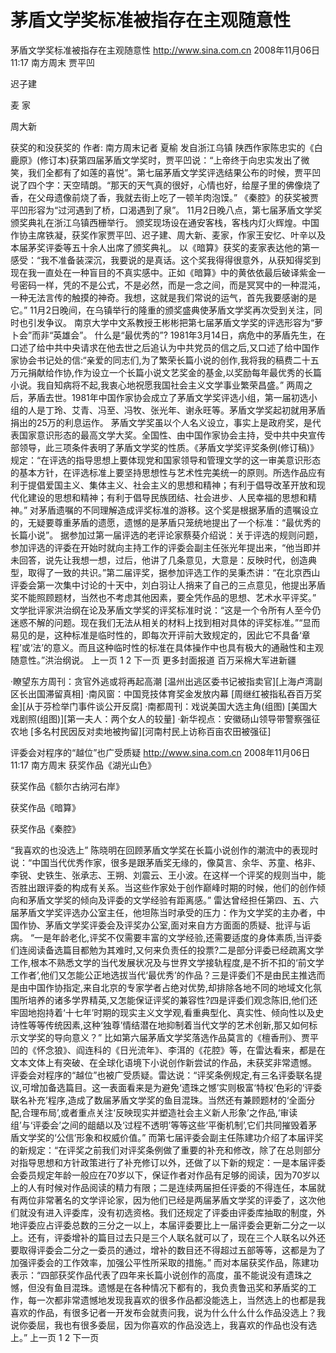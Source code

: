 # 茅盾文学奖标准被指存在主观随意性

茅盾文学奖标准被指存在主观随意性
http://www.sina.com.cn  2008年11月06日11:17  南方周末
贾平凹

迟子建

麦 家

周大新

获奖的和没获奖的
作者: 南方周末记者 夏榆 发自浙江乌镇
陕西作家陈忠实的《白鹿原》(修订本)获第四届茅盾文学奖时，贾平凹说：“上帝终于向忠实发出了微笑，我们全都有了如莲的喜悦”。第七届茅盾文学奖评选结果公布的时候，贾平凹说了四个字：天空晴朗。“那天的天气真的很好，心情也好，给屋子里的佛像烧了香，在父母遗像前烧了香，我就去街上吃了一顿羊肉泡馍。”
《秦腔》的获奖被贾平凹形容为“过河遇到了桥，口渴遇到了泉”。
11月2日晚八点，第七届茅盾文学奖颁奖典礼在浙江乌镇西栅举行。
颁奖现场设在通安客栈，客栈内灯火辉煌。中国作协主席铁凝，获奖作家贾平凹、迟子建、周大新、麦家，作家王安忆、叶辛以及本届茅奖评委等五十余人出席了颁奖典礼。
以《暗算》获奖的麦家表达他的第一感受：“我不准备装深沉，我要说的是真话。这个奖我得得很意外，从获知得奖到现在我一直处在一种盲目的不真实感中。正如《暗算》中的黄依依最后破译紫金一号密码一样，凭的不是公式，不是必然，而是一念之间，而是冥冥中的一种混沌，一种无法言传的触摸的神奇。我想，这就是我们常说的运气，首先我要感谢的是它。”
11月2日晚间，在乌镇举行的隆重的颁奖盛典使茅盾文学奖再次受到关注，同时也引发争议。
南京大学中文系教授王彬彬把第七届茅盾文学奖的评选形容为“萝卜会”而非“英雄会”。
什么是“最优秀的”?
1981年3月14日，病危中的茅盾先生，在口述了给中共中央请求在他去世之后追认为中共党员的信之后,又口述了给中国作家协会书记处的信:“亲爱的同志们,为了繁荣长篇小说的创作,我将我的稿费二十五万元捐献给作协,作为设立一个长篇小说文艺奖金的基金,以奖励每年最优秀的长篇小说。我自知病将不起,我衷心地祝愿我国社会主义文学事业繁荣昌盛。”
两周之后，茅盾去世。1981年中国作家协会成立了茅盾文学奖评选小组，第一届初选小组的人是丁玲、艾青、冯至、冯牧、张光年、谢永旺等。茅盾文学奖起初就用茅盾捐出的25万的利息运作。
茅盾文学奖虽以个人名义设立，事实上是政府奖，是代表国家意识形态的最高文学大奖。全国性、由中国作家协会主持，受中共中央宣传部领导，此三项条件表明了茅盾文学奖的性质。《茅盾文学奖评奖条例(修订稿)》规定：“在评选的指导思想上要体现党和国家领导和管理文学的这一审美意识形态的基本方针，在评选标准上要坚持思想性与艺术性完美统一的原则。所选作品应有利于提倡爱国主义、集体主义、社会主义的思想和精神；有利于倡导改革开放和现代化建设的思想和精神；有利于倡导民族团结、社会进步、人民幸福的思想和精神。”
对茅盾遗嘱的不同理解造成评奖标准的游移。这个奖是根据茅盾的遗嘱设立的，无疑要尊重茅盾的遗愿，遗憾的是茅盾只笼统地提出了一个标准：“最优秀的长篇小说”。
据参加过第一届评选的老评论家蔡葵介绍说：关于评选的规则问题，参加评选的评委在开始时就向主持工作的评委会副主任张光年提出来，“他当即并未回答，说先让我想一想，过后，他讲了几条意见，大意是：反映时代，创造典型，取得了一致的共识。”第二届评奖，据参加评选工作的吴秉杰讲：“在北京西山评委会第一次集中讨论的十天中，刘白羽让人捎来了自己的三点意见，他提出茅盾奖不能照顾题材，当然也不考虑其他因素，要全凭作品的思想、艺术水平评奖。”
文学批评家洪治纲在论及茅盾文学奖的评奖标准时说：“这是一个令所有人至今仍迷惑不解的问题。现在我们无法从相关的材料上找到相对具体的评奖标准。”“显而易见的是，这种标准是临时性的，即每次开评前大致规定的，因此它不具备‘章程’或‘法’的意义。而且这种临时性的标准在具体操作中也具有极大的通融性和主观随意性。”洪治纲说。
上一页
1
2
下一页
更多封面报道
百万采棉大军进新疆

·瞭望东方周刊：贪官外逃或将再起高潮
[温州出逃区委书记被指卖官][上海卢湾副区长出国滞留真相]
·南风窗：中国竞技体育奖金发放内幕
[周继红被指私吞百万奖金][从于芬检举门事件谈公开反腐]
·南都周刊：戏说美国大选主角(组图)
[美国大戏剧照(组图)][第一夫人：两个女人的较量]
·新华视点：安徽砀山领导带警察强征农地
[多名村民因反对卖地被拘留][河南村民上访称百亩农田被强征]

评委会对程序的“越位”也广受质疑
http://www.sina.com.cn  2008年11月06日11:17  南方周末
获奖作品《湖光山色》

获奖作品《额尔古纳河右岸》

获奖作品《暗算》

获奖作品《秦腔》

“我喜欢的也没选上”
陈晓明在回顾茅盾文学奖在长篇小说创作的潮流中的表现时说：“中国当代优秀作家，很多是跟茅盾奖无缘的，像莫言、余华、苏童、格非、李锐、史铁生、张承志、王朔、刘震云、王小波。在这样一个评奖的规则当中，能否胜出跟评委的构成有关系。当这些作家处于创作巅峰时期的时候，他们的创作倾向和茅盾文学奖的倾向及评委的文学经验有距离感。”
雷达曾经担任第四、五、六届茅盾文学奖评选办公室主任，他坦陈当时承受的压力：作为文学奖的主办者，中国作协、茅盾文学奖评委会及评奖办公室,面对来自方方面面的质疑、批评与诟病。
“一是年龄老化,评奖不仅需要丰富的文学经验,还需要适度的身体素质,当评委们连阅读备选篇目都勉为其难时,又何来负责任的投票?二是部分评委已经疏离文学工作,根本不熟悉文学的当代发展状况及与世界文学接轨程度,是不折不扣的‘前文学工作者’,他们又怎能公正地选拔当代‘最优秀’的作品？三是评委们不是由民主推选而是由中国作协指定,来自北京的专家学者占绝对优势,却排除各地不同的地域文化氛围所培养的诸多学界精英,又怎能保证评奖的兼容性?四是评委们观念陈旧,他们还牢固地抱持着‘十七年’时期的现实主义文学观,看重典型化、真实性、倾向性以及史诗性等等传统因素,这种‘独尊’情结潜在地抑制着当代文学的艺术创新,那又如何标示文学奖的导向意义？”
比如第六届茅盾文学奖落选作品莫言的《檀香刑》、贾平凹的《怀念狼》、阎连科的《日光流年》、李洱的《花腔》等，在雷达看来，都是在文本文体上有突破、在全球化语境下小说创作新尝试的作品，未获奖非常遗憾。
评委会对程序的“越位”也被广受质疑。雷达说：“评奖条例规定,有三名评委联名提议,可增加备选篇目。这一表面看来是为避免‘遗珠之憾’实则极富‘特权’色彩的‘评委联名补充’程序,造成了数届茅盾文学奖的鱼目混珠。当然还有兼顾题材的‘全面分配,合理布局’,或者重点关注‘反映现实并塑造社会主义新人形象’之作品,‘审读组’与‘评委会’之间的龃龉以及‘过程不透明’等等这些‘平衡机制’,它们共同摧毁着茅盾文学奖的‘公信’形象和权威价值。”
而第七届评委会副主任陈建功介绍了本届评奖的新规定：“在评奖之前我们对评奖条例做了重要的补充和修改，除了在总则部分对指导思想和方针政策进行了补充修订以外，还做了以下新的规定：一是本届评委会委员规定年龄一般应在70岁以下，保证作者对作品有足够的阅读，因为70岁以上的人有时候对作品阅读的精力有限；二是连续两届担任评委的不得连任，本届就有两位非常著名的文学评论家，因为他们已经是两届茅盾文学奖的评委了，这次他们就没有进入评委库，没有初选资格。我们还规定了评委由评委库抽取的制度，外地评委应占评委总数的三分之一以上，本届评委要比上一届评委会更新二分之一以上。还有，评委增补的篇目过去只是三个人联名就可以了，现在三个人联名以外还要取得评委会二分之一委员的通过，增补的数目还不得超过五部等等，这都是为了加强评委会的工作效率，加强公平性所采取的措施。”
而对本届获奖作品，陈建功表示：“四部获奖作品代表了四年来长篇小说创作的高度，虽不能说没有遗珠之憾，但没有鱼目混珠。遗憾是在各种情况下都有的，我负责鲁迅奖和茅盾奖的工作，每一次都非常遗憾地发现我喜欢的很多作品都没能选上，当然选上的也都是我喜欢的作品，有很多记者一开发布会就责问我，说为什么什么什么作品没选上？我说你委屈，我也有很多委屈，因为你喜欢的作品没选上，我喜欢的作品也没有选上。”
上一页
1
2
下一页

